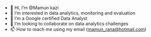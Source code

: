 - 👋 Hi, I’m @Mamun kazi
- 👀 I’m interested in data analytics, monitoring and evaluation
- 🌱 I’m a Google certified Data Analyst
- 💞️ I’m looking to collaborate on data analytics challenges
- 📫 How to reach me using my email (mamun_rana@hotmail.com)

<!---
Mamunfau/Mamunfau is a ✨ special ✨ repository because its `README.md` (this file) appears on your GitHub profile.
You can click the Preview link to take a look at your changes.
--->

